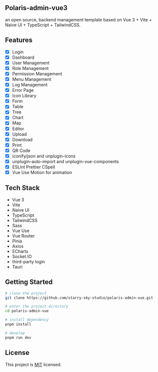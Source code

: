 ## Polaris-admin-vue3

an open source, backend management template based on Vue 3 + Vite + Naive UI + TypeScript + TailwindCSS.

## Features

- [x] Login
- [x] Dashboard
- [x] User Management
- [x] Role Management
- [x] Permission Management
- [x] Menu Management
- [x] Log Management
- [x] Error Page
- [x] Icon Library
- [x] Form
- [x] Table
- [x] Tree
- [x] Chart
- [x] Map
- [x] Editor
- [x] Upload
- [x] Download
- [x] Print
- [x] QR Code
- [x] iconify/json and unplugin-icons
- [x] unplugin-auto-import and unplugin-vue-components
- [x] ESLint Prettier CSpell
- [x] Vue Use Motion for animation

## Tech Stack

- Vue 3
- Vite
- Naive UI
- TypeScript
- TailwindCSS
- Sass
- Vue Use
- Vue Router
- Pinia
- Axios
- ECharts
- Socket.IO
- third-party login
- Tauri

## Getting Started

```bash
# clone the project
git clone https://github.com/starry-sky-studio/polaris-admin-vue.git

# enter the project directory
cd polaris-admin-vue

# install dependency
pnpm install

# develop
pnpm run dev
```

## License

This project is [MIT](LICENSE) licensed.
